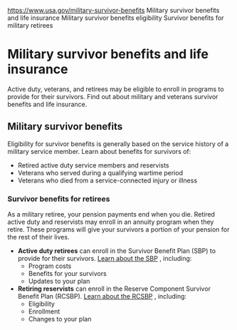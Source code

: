 

https://www.usa.gov/military-survivor-benefits
Military survivor benefits and life insurance
Military survivor benefits eligibility
Survivor benefits for military retirees

Military survivor benefits and life insurance
=============================================

Active duty, veterans, and retirees may be eligible to enroll in programs to provide for their survivors. Find out about military and veterans survivor benefits and life insurance.

**Military survivor benefits**
------------------------------

Eligibility for survivor benefits is generally based on the service history of a military service member. Learn about benefits for survivors of:

* Retired active duty service members and reservists
* Veterans who served during a qualifying wartime period
* Veterans who died from a service-connected injury or illness

### **Survivor benefits for retirees**

As a military retiree, your pension payments end when you die. Retired active duty and reservists may enroll in an annuity program when they retire. These programs will give your survivors a portion of your pension for the rest of their lives.

* **Active duty retirees**
  can enroll in the Survivor Benefit Plan (SBP) to provide for their survivors.
  [Learn about the SBP](https://militarypay.defense.gov/Benefits/Survivor-Benefit-Program/)
  , including:
  + Program costs
  + Benefits for your survivors
  + Updates to your plan
* **Retiring reservists**
  can enroll in the Reserve Component Survivor Benefit Plan (RCSBP).
  [Learn about the RCSBP](https://www.dfas.mil/retiredmilitary/provide/rcsbp/)
  , including:
  + Eligibility
  + Enrollment
  + Changes to your plan

